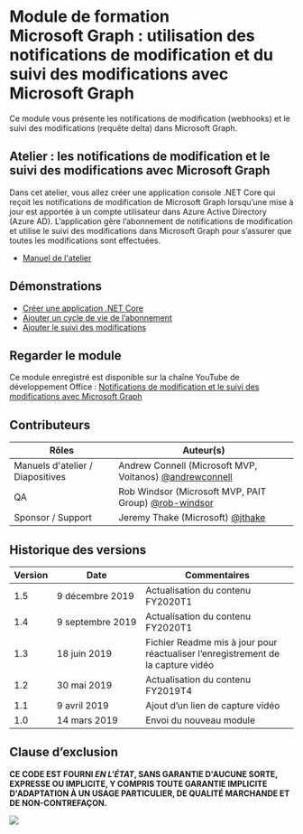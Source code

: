 # Module de formation Microsoft Graph : utilisation des notifications de modification et du suivi des modifications avec Microsoft Graph

Ce module vous présente les notifications de modification (webhooks) et le suivi des modifications (requête delta) dans Microsoft Graph.

## Atelier : les notifications de modification et le suivi des modifications avec Microsoft Graph

Dans cet atelier, vous allez créer une application console .NET Core qui reçoit les notifications de modification de Microsoft Graph lorsqu’une mise à jour est apportée à un compte utilisateur dans Azure Active Directory (Azure AD). L’application gère l’abonnement de notifications de modification et utilise le suivi des modifications dans Microsoft Graph pour s’assurer que toutes les modifications sont effectuées.

- [Manuel de l'atelier](./Lab.md)

## Démonstrations

- [Créer une application .NET Core](./demos/01-create-application)
- [Ajouter un cycle de vie de l’abonnement](./demos/02-subscription-management)
- [Ajouter le suivi des modifications](./demos/03-track-changes)

## Regarder le module

Ce module enregistré est disponible sur la chaîne YouTube de développement Office : [Notifications de modification et le suivi des modifications avec Microsoft Graph](https://youtu.be/fThiCZmIcMQ)

## Contributeurs

| Rôles | Auteur(s) |
| -------------------- | ------------------------------------------------------- |
| Manuels d'atelier / Diapositives | Andrew Connell (Microsoft MVP, Voitanos) [@andrewconnell](//github.com/andrewconnell) |
| QA | Rob Windsor (Microsoft MVP, PAIT Group) [@rob-windsor](//github.com/rob-windsor) |
| Sponsor / Support | Jeremy Thake (Microsoft) [@jthake](//github.com/jthake) |

## Historique des versions

| Version | Date | Commentaires |
| ------- | ----------------- | ------------------------------------------------ |
| 1.5 | 9 décembre 2019 | Actualisation du contenu FY2020T1 |
| 1.4 | 9 septembre 2019 | Actualisation du contenu FY2020T1 |
| 1.3 | 18 juin 2019 | Fichier Readme mis à jour pour réactualiser l’enregistrement de la capture vidéo |
| 1.2 | 30 mai 2019 | Actualisation du contenu FY2019T4 |
| 1.1 | 9 avril 2019 | Ajout d’un lien de capture vidéo |
| 1.0 | 14 mars 2019 | Envoi du nouveau module |

## Clause d’exclusion

**CE CODE EST FOURNI _EN L’ÉTAT_, SANS GARANTIE D'AUCUNE SORTE, EXPRESSE OU IMPLICITE, Y COMPRIS TOUTE GARANTIE IMPLICITE D'ADAPTATION À UN USAGE PARTICULIER, DE QUALITÉ MARCHANDE ET DE NON-CONTREFAÇON.**

<img src="https://telemetry.sharepointpnp.com/msgraph-training-changenotifications" />
